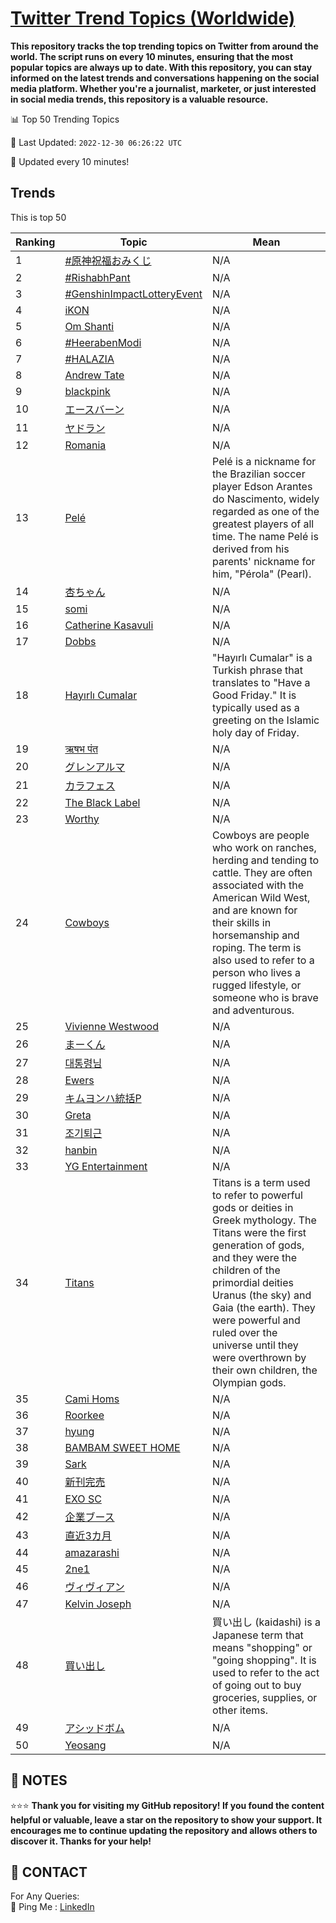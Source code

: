 [Twitter Trend Topics (Worldwide)](https://github.com/ErcinDedeoglu/Twitter-Trend-Topics)
==========

**This repository tracks the top trending topics on Twitter from around the world. 
The script runs on every 10 minutes, ensuring that the most popular topics are always up to date. 
With this repository, you can stay informed on the latest trends and conversations happening on the social media platform. 
Whether you're a journalist, marketer, or just interested in social media trends, this repository is a valuable resource.**


📊 Top 50 Trending Topics

📆 Last Updated: `2022-12-30 06:26:22 UTC`

🔧 Updated every 10 minutes!


## Trends

This is top 50

| Ranking | Topic | Mean |
| ------- | ------------ | ------------ |
| 1 | [#原神祝福おみくじ](http://twitter.com/search?q=%23%e5%8e%9f%e7%a5%9e%e7%a5%9d%e7%a6%8f%e3%81%8a%e3%81%bf%e3%81%8f%e3%81%98) | N/A |
| 2 | [#RishabhPant](http://twitter.com/search?q=%23RishabhPant) | N/A |
| 3 | [#GenshinImpactLotteryEvent](http://twitter.com/search?q=%23GenshinImpactLotteryEvent) | N/A |
| 4 | [iKON](http://twitter.com/search?q=iKON) | N/A |
| 5 | [Om Shanti](http://twitter.com/search?q=Om+Shanti) | N/A |
| 6 | [#HeerabenModi](http://twitter.com/search?q=%23HeerabenModi) | N/A |
| 7 | [#HALAZIA](http://twitter.com/search?q=%23HALAZIA) | N/A |
| 8 | [Andrew Tate](http://twitter.com/search?q=Andrew+Tate) | N/A |
| 9 | [blackpink](http://twitter.com/search?q=blackpink) | N/A |
| 10 | [エースバーン](http://twitter.com/search?q=%e3%82%a8%e3%83%bc%e3%82%b9%e3%83%90%e3%83%bc%e3%83%b3) | N/A |
| 11 | [ヤドラン](http://twitter.com/search?q=%e3%83%a4%e3%83%89%e3%83%a9%e3%83%b3) | N/A |
| 12 | [Romania](http://twitter.com/search?q=Romania) | N/A |
| 13 | [Pelé](http://twitter.com/search?q=Pel%c3%a9) | Pelé is a nickname for the Brazilian soccer player Edson Arantes do Nascimento, widely regarded as one of the greatest players of all time. The name Pelé is derived from his parents' nickname for him, "Pérola" (Pearl). |
| 14 | [杏ちゃん](http://twitter.com/search?q=%e6%9d%8f%e3%81%a1%e3%82%83%e3%82%93) | N/A |
| 15 | [somi](http://twitter.com/search?q=somi) | N/A |
| 16 | [Catherine Kasavuli](http://twitter.com/search?q=Catherine+Kasavuli) | N/A |
| 17 | [Dobbs](http://twitter.com/search?q=Dobbs) | N/A |
| 18 | [Hayırlı Cumalar](http://twitter.com/search?q=Hay%c4%b1rl%c4%b1+Cumalar) | "Hayırlı Cumalar" is a Turkish phrase that translates to "Have a Good Friday." It is typically used as a greeting on the Islamic holy day of Friday. |
| 19 | [ऋषभ पंत](http://twitter.com/search?q=%e0%a4%8b%e0%a4%b7%e0%a4%ad+%e0%a4%aa%e0%a4%82%e0%a4%a4) | N/A |
| 20 | [グレンアルマ](http://twitter.com/search?q=%e3%82%b0%e3%83%ac%e3%83%b3%e3%82%a2%e3%83%ab%e3%83%9e) | N/A |
| 21 | [カラフェス](http://twitter.com/search?q=%e3%82%ab%e3%83%a9%e3%83%95%e3%82%a7%e3%82%b9) | N/A |
| 22 | [The Black Label](http://twitter.com/search?q=The+Black+Label) | N/A |
| 23 | [Worthy](http://twitter.com/search?q=Worthy) | N/A |
| 24 | [Cowboys](http://twitter.com/search?q=Cowboys) | Cowboys are people who work on ranches, herding and tending to cattle. They are often associated with the American Wild West, and are known for their skills in horsemanship and roping. The term is also used to refer to a person who lives a rugged lifestyle, or someone who is brave and adventurous. |
| 25 | [Vivienne Westwood](http://twitter.com/search?q=Vivienne+Westwood) | N/A |
| 26 | [まーくん](http://twitter.com/search?q=%e3%81%be%e3%83%bc%e3%81%8f%e3%82%93) | N/A |
| 27 | [대통령님](http://twitter.com/search?q=%eb%8c%80%ed%86%b5%eb%a0%b9%eb%8b%98) | N/A |
| 28 | [Ewers](http://twitter.com/search?q=Ewers) | N/A |
| 29 | [キムヨンハ統括P](http://twitter.com/search?q=%e3%82%ad%e3%83%a0%e3%83%a8%e3%83%b3%e3%83%8f%e7%b5%b1%e6%8b%acP) | N/A |
| 30 | [Greta](http://twitter.com/search?q=Greta) | N/A |
| 31 | [조기퇴근](http://twitter.com/search?q=%ec%a1%b0%ea%b8%b0%ed%87%b4%ea%b7%bc) | N/A |
| 32 | [hanbin](http://twitter.com/search?q=hanbin) | N/A |
| 33 | [YG Entertainment](http://twitter.com/search?q=YG+Entertainment) | N/A |
| 34 | [Titans](http://twitter.com/search?q=Titans) | Titans is a term used to refer to powerful gods or deities in Greek mythology. The Titans were the first generation of gods, and they were the children of the primordial deities Uranus (the sky) and Gaia (the earth). They were powerful and ruled over the universe until they were overthrown by their own children, the Olympian gods. |
| 35 | [Cami Homs](http://twitter.com/search?q=Cami+Homs) | N/A |
| 36 | [Roorkee](http://twitter.com/search?q=Roorkee) | N/A |
| 37 | [hyung](http://twitter.com/search?q=hyung) | N/A |
| 38 | [BAMBAM SWEET HOME](http://twitter.com/search?q=BAMBAM+SWEET+HOME) | N/A |
| 39 | [Sark](http://twitter.com/search?q=Sark) | N/A |
| 40 | [新刊完売](http://twitter.com/search?q=%e6%96%b0%e5%88%8a%e5%ae%8c%e5%a3%b2) | N/A |
| 41 | [EXO SC](http://twitter.com/search?q=EXO+SC) | N/A |
| 42 | [企業ブース](http://twitter.com/search?q=%e4%bc%81%e6%a5%ad%e3%83%96%e3%83%bc%e3%82%b9) | N/A |
| 43 | [直近3カ月](http://twitter.com/search?q=%e7%9b%b4%e8%bf%913%e3%82%ab%e6%9c%88) | N/A |
| 44 | [amazarashi](http://twitter.com/search?q=amazarashi) | N/A |
| 45 | [2ne1](http://twitter.com/search?q=2ne1) | N/A |
| 46 | [ヴィヴィアン](http://twitter.com/search?q=%e3%83%b4%e3%82%a3%e3%83%b4%e3%82%a3%e3%82%a2%e3%83%b3) | N/A |
| 47 | [Kelvin Joseph](http://twitter.com/search?q=Kelvin+Joseph) | N/A |
| 48 | [買い出し](http://twitter.com/search?q=%e8%b2%b7%e3%81%84%e5%87%ba%e3%81%97) | 買い出し (kaidashi) is a Japanese term that means "shopping" or "going shopping". It is used to refer to the act of going out to buy groceries, supplies, or other items. |
| 49 | [アシッドボム](http://twitter.com/search?q=%e3%82%a2%e3%82%b7%e3%83%83%e3%83%89%e3%83%9c%e3%83%a0) | N/A |
| 50 | [Yeosang](http://twitter.com/search?q=Yeosang) | N/A |




## 📝 NOTES

⭐⭐⭐ **Thank you for visiting my GitHub repository! If you found the content helpful or valuable, leave a star on the repository to show your support. It encourages me to continue updating the repository and allows others to discover it. Thanks for your help!**

## 📨 CONTACT

 For Any Queries:  
            🏓 Ping Me : [LinkedIn](https://www.linkedin.com/in/ercindedeoglu/)